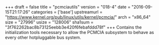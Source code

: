 +++
draft = false
title = "pcmciautils"
version = "018-4"
date = "2016-09-15T21:17:26"
categories = ['base']
upstreamurl = "https://www.kernel.org/pub/linux/utils/kernel/pcmcia/"
arch = "x86_64"
size = "27996"
usize = "128006"
sha1sum = "3f762262bac8b73125eebb3e420f6febafddd78f"
+++
Contains the initialization tools necessary to allow the PCMCIA subsystem to behave as every other hotpluggable bus system.